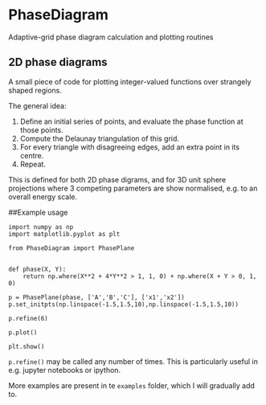 # PhaseDiagram
Adaptive-grid phase diagram calculation and plotting routines

## 2D phase diagrams
A small piece of code for plotting integer-valued functions over strangely shaped regions.

The general idea:
1. Define an initial series of points, and evaluate the phase function at those points.
2. Compute the Delaunay triangulation of this grid.
3. For every triangle with disagreeing edges, add an extra point in its centre.
4. Repeat.

This is defined for both 2D phase digrams, and for 3D unit sphere projections where 3 competing parameters are show normalised, e.g. to an overall energy scale.

##Example usage


```python3
import numpy as np                 
import matplotlib.pyplot as plt

from PhaseDiagram import PhasePlane


def phase(X, Y):
    return np.where(X**2 + 4*Y**2 > 1, 1, 0) + np.where(X + Y > 0, 1, 0) 

p = PhasePlane(phase, ['A','B','C'], ['x1','x2'])
p.set_initpts(np.linspace(-1.5,1.5,10),np.linspace(-1.5,1.5,10))
           
p.refine(6)

p.plot()

plt.show()
```

`p.refine()` may be called any number of times. This is particularly useful in e.g. jupyter notebooks or ipython.


More examples are present in te `examples` folder, which I will gradually add to.
